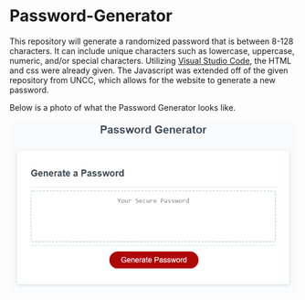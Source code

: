 # Password-Generator

This repository will generate a randomized password that is between 8-128 characters. It can include unique characters such as lowercase, uppercase, numeric, and/or special characters. Utilizing [Visual Studio Code](https://code.visualstudio.com), the HTML and css were already given. The Javascript was extended off of the given repository from UNCC, which allows for the website to generate a new password. 

Below is a photo of what the Password Generator looks like. 

![Password Generator](https://raw.githubusercontent.com/bennyle890/Password-Generator/main/Develop/assets/images/password-generator-img.png)
